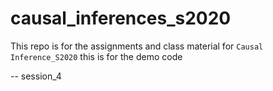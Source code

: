 # causal_inferences_s2020
This repo is for the assignments and class material for `Causal Inference_S2020` 
this is for the demo code


-- session_4
